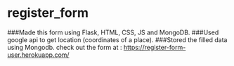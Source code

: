 # register_form
###Made this form using Flask, HTML, CSS, JS and MongoDB.
###Used google api to get location (coordinates of a place).
###Stored the filled data using Mongodb.
check out the form at : https://register-form-user.herokuapp.com/
